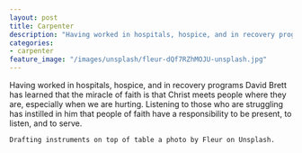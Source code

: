 ```yaml
---
layout: post
title: Carpenter
description: "Having worked in hospitals, hospice, and in recovery programs David Brett has learned that the miracle of faith is that Christ meets people where they are, especially when we are hurting."
categories:
- carpenter
feature_image: "/images/unsplash/fleur-dQf7RZhMOJU-unsplash.jpg"
---
```

Having worked in hospitals, hospice, and in recovery programs David Brett has learned that the miracle of faith is that Christ meets people where they are, especially when we are hurting. Listening to those who are struggling has instilled in him that people of faith have a responsibility to be present, to listen, and to serve.  
<!--more-->  

`Drafting instruments on top of table a photo by Fleur on Unsplash.`
